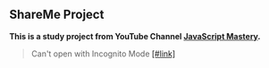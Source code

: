 ## ShareMe Project

**This is a study project from YouTube Channel [JavaScript Mastery](https://www.youtube.com/watch?v=XxXyfkrP298&list=PL6QREj8te1P6wX9m5KnicnDVEucbOPsqR).**<br>

> Can't open with Incognito Mode
> <a href="https://sharemeexserlot.netlify.app/login" target="_blank">[#link]
